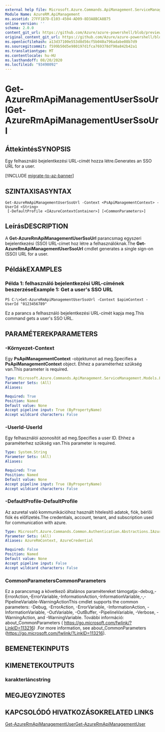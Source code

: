 ```yaml
---
external help file: Microsoft.Azure.Commands.ApiManagement.ServiceManagement.dll-Help.xml
Module Name: AzureRM.ApiManagement
ms.assetid: 27FF1B7D-E103-4504-AD09-8D3A8BCA8B75
online version: ''
schema: 2.0.0
content_git_url: https://github.com/Azure/azure-powershell/blob/preview/src/ResourceManager/ApiManagement/Commands.ApiManagement/help/Get-AzureRmApiManagementUserSsoUrl.md
original_content_git_url: https://github.com/Azure/azure-powershell/blob/preview/src/ResourceManager/ApiManagement/Commands.ApiManagement/help/Get-AzureRmApiManagementUserSsoUrl.md
ms.openlocfilehash: a13d37100e553d8d56cf5b040a796adabe08b7d9
ms.sourcegitcommit: f599b50d5e980197d1fca769378df90a842b42a1
ms.translationtype: MT
ms.contentlocale: hu-HU
ms.lasthandoff: 08/20/2020
ms.locfileid: "93498092"
---
```

# <span data-ttu-id="5622a-101">Get-AzureRmApiManagementUserSsoUrl</span><span class="sxs-lookup"><span data-stu-id="5622a-101">Get-AzureRmApiManagementUserSsoUrl</span></span>

## <span data-ttu-id="5622a-102">Áttekintés</span><span class="sxs-lookup"><span data-stu-id="5622a-102">SYNOPSIS</span></span>
<span data-ttu-id="5622a-103">Egy felhasználó bejelentkezési URL-címét hozza létre.</span><span class="sxs-lookup"><span data-stu-id="5622a-103">Generates an SSO URL for a user.</span></span>

[!INCLUDE [migrate-to-az-banner](../../includes/migrate-to-az-banner.md)]

## <span data-ttu-id="5622a-104">SZINTAXISA</span><span class="sxs-lookup"><span data-stu-id="5622a-104">SYNTAX</span></span>

```
Get-AzureRmApiManagementUserSsoUrl -Context <PsApiManagementContext> -UserId <String>
 [-DefaultProfile <IAzureContextContainer>] [<CommonParameters>]
```

## <span data-ttu-id="5622a-105">Leírás</span><span class="sxs-lookup"><span data-stu-id="5622a-105">DESCRIPTION</span></span>
<span data-ttu-id="5622a-106">A **Get-AzureRmApiManagementUserSsoUrl** parancsmag egyszeri bejelentkezési (SSO) URL-címet hoz létre a felhasználóknak.</span><span class="sxs-lookup"><span data-stu-id="5622a-106">The **Get-AzureRmApiManagementUserSsoUrl** cmdlet generates a single sign-on (SSO) URL for a user.</span></span>

## <span data-ttu-id="5622a-107">Példák</span><span class="sxs-lookup"><span data-stu-id="5622a-107">EXAMPLES</span></span>

### <span data-ttu-id="5622a-108">Példa 1: felhasználó bejelentkezési URL-címének beszerzése</span><span class="sxs-lookup"><span data-stu-id="5622a-108">Example 1: Get a user's SSO URL</span></span>
```
PS C:\>Get-AzureRmApiManagementUserSsoUrl -Context $apimContext -UserId "0123456789"
```

<span data-ttu-id="5622a-109">Ez a parancs a felhasználó bejelentkezési URL-címét kapja meg.</span><span class="sxs-lookup"><span data-stu-id="5622a-109">This command gets a user's SSO URL.</span></span>

## <span data-ttu-id="5622a-110">PARAMÉTEREK</span><span class="sxs-lookup"><span data-stu-id="5622a-110">PARAMETERS</span></span>

### <span data-ttu-id="5622a-111">-Környezet</span><span class="sxs-lookup"><span data-stu-id="5622a-111">-Context</span></span>
<span data-ttu-id="5622a-112">Egy **PsApiManagementContext** -objektumot ad meg.</span><span class="sxs-lookup"><span data-stu-id="5622a-112">Specifies a **PsApiManagementContext** object.</span></span>
<span data-ttu-id="5622a-113">Ehhez a paraméterhez szükség van.</span><span class="sxs-lookup"><span data-stu-id="5622a-113">This parameter is required.</span></span>

```yaml
Type: Microsoft.Azure.Commands.ApiManagement.ServiceManagement.Models.PsApiManagementContext
Parameter Sets: (All)
Aliases: 

Required: True
Position: Named
Default value: None
Accept pipeline input: True (ByPropertyName)
Accept wildcard characters: False
```

### <span data-ttu-id="5622a-114">-UserId</span><span class="sxs-lookup"><span data-stu-id="5622a-114">-UserId</span></span>
<span data-ttu-id="5622a-115">Egy felhasználói azonosítót ad meg.</span><span class="sxs-lookup"><span data-stu-id="5622a-115">Specifies a user ID.</span></span>
<span data-ttu-id="5622a-116">Ehhez a paraméterhez szükség van.</span><span class="sxs-lookup"><span data-stu-id="5622a-116">This parameter is required.</span></span>

```yaml
Type: System.String
Parameter Sets: (All)
Aliases: 

Required: True
Position: Named
Default value: None
Accept pipeline input: True (ByPropertyName)
Accept wildcard characters: False
```

### <span data-ttu-id="5622a-117">-DefaultProfile</span><span class="sxs-lookup"><span data-stu-id="5622a-117">-DefaultProfile</span></span>
<span data-ttu-id="5622a-118">Az azuretal való kommunikációhoz használt hitelesítő adatok, fiók, bérlői fiók és előfizetés.</span><span class="sxs-lookup"><span data-stu-id="5622a-118">The credentials, account, tenant, and subscription used for communication with azure.</span></span>

```yaml
Type: Microsoft.Azure.Commands.Common.Authentication.Abstractions.IAzureContextContainer
Parameter Sets: (All)
Aliases: AzureRmContext, AzureCredential

Required: False
Position: Named
Default value: None
Accept pipeline input: False
Accept wildcard characters: False
```

### <span data-ttu-id="5622a-119">CommonParameters</span><span class="sxs-lookup"><span data-stu-id="5622a-119">CommonParameters</span></span>
<span data-ttu-id="5622a-120">Ez a parancsmag a következő általános paramétereket támogatja:-debug,-ErrorAction,-ErrorVariable,-InformationAction,-InformationVariable,-,-PipelineVariable-WarningAction</span><span class="sxs-lookup"><span data-stu-id="5622a-120">This cmdlet supports the common parameters: -Debug, -ErrorAction, -ErrorVariable, -InformationAction, -InformationVariable, -OutVariable, -OutBuffer, -PipelineVariable, -Verbose, -WarningAction, and -WarningVariable.</span></span> <span data-ttu-id="5622a-121">További információ: about_CommonParameters ( https://go.microsoft.com/fwlink/?LinkID=113216) .</span><span class="sxs-lookup"><span data-stu-id="5622a-121">For more information, see about_CommonParameters (https://go.microsoft.com/fwlink/?LinkID=113216).</span></span>

## <span data-ttu-id="5622a-122">BEMENETEK</span><span class="sxs-lookup"><span data-stu-id="5622a-122">INPUTS</span></span>

## <span data-ttu-id="5622a-123">KIMENETEK</span><span class="sxs-lookup"><span data-stu-id="5622a-123">OUTPUTS</span></span>

### <span data-ttu-id="5622a-124">karakterlánc</span><span class="sxs-lookup"><span data-stu-id="5622a-124">string</span></span>

## <span data-ttu-id="5622a-125">MEGJEGYZI</span><span class="sxs-lookup"><span data-stu-id="5622a-125">NOTES</span></span>

## <span data-ttu-id="5622a-126">KAPCSOLÓDÓ HIVATKOZÁSOK</span><span class="sxs-lookup"><span data-stu-id="5622a-126">RELATED LINKS</span></span>

[<span data-ttu-id="5622a-127">Get-AzureRmApiManagementUser</span><span class="sxs-lookup"><span data-stu-id="5622a-127">Get-AzureRmApiManagementUser</span></span>](./Get-AzureRmApiManagementUser.md)


